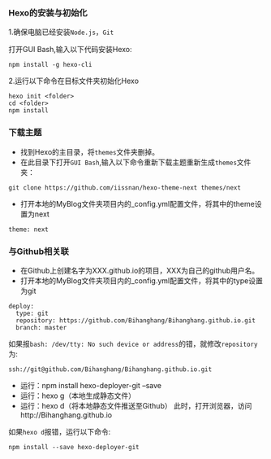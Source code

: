 ### Hexo的安装与初始化
1.确保电脑已经安装`Node.js`，`Git`

打开GUI Bash,输入以下代码安装Hexo:
```
npm install -g hexo-cli
```
2.运行以下命令在目标文件夹初始化Hexo
```
hexo init <folder>
cd <folder>
npm install
```
### 下载主题

- 找到Hexo的主目录，将`themes`文件夹删掉。
- 在此目录下打开`GUI Bash`,输入以下命令重新下载主题重新生成`themes`文件夹：
```
git clone https://github.com/iissnan/hexo-theme-next themes/next
```
- 打开本地的MyBlog文件夹项目内的_config.yml配置文件，将其中的theme设置为next
```
theme: next
```

### 与Github相关联
- 在Github上创建名字为XXX.github.io的项目，XXX为自己的github用户名。
- 打开本地的MyBlog文件夹项目内的_config.yml配置文件，将其中的type设置为git
```
deploy:
  type: git
  repository: https://github.com/Bihanghang/Bihanghang.github.io.git
  branch: master
```
如果报`bash: /dev/tty: No such device or address`的错，就修改`repository`为:
```
ssh://git@github.com/Bihanghang/Bihanghang.github.io.git 
```

- 运行：npm install hexo-deployer-git –save
- 运行：hexo g（本地生成静态文件）
- 运行：hexo d（将本地静态文件推送至Github）
此时，打开浏览器，访问http://Bihanghang.github.io

如果`hexo d`报错，运行以下命令:
```
npm install --save hexo-deployer-git
```




